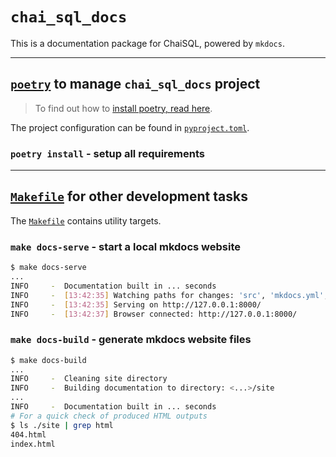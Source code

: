 # `chai_sql_docs`

This is a documentation package for ChaiSQL, powered by `mkdocs`.

---

## [`poetry`](https://python-poetry.org/) to manage `chai_sql_docs` project

> To find out how to [install poetry, read here](https://python-poetry.org/docs/#installation).

The project configuration can be found in [`pyproject.toml`](./pyproject.toml).

### `poetry install` - setup all requirements

---

## [`Makefile`](./Makefile) for other development tasks

The [`Makefile`](./Makefile) contains utility targets.

### `make docs-serve` - start a local mkdocs website

```bash
$ make docs-serve
...
INFO     -  Documentation built in ... seconds
INFO     -  [13:42:35] Watching paths for changes: 'src', 'mkdocs.yml', ...
INFO     -  [13:42:35] Serving on http://127.0.0.1:8000/
INFO     -  [13:42:37] Browser connected: http://127.0.0.1:8000/
```

### `make docs-build` - generate mkdocs website files

```bash
$ make docs-build
...
INFO     -  Cleaning site directory
INFO     -  Building documentation to directory: <...>/site
...
INFO     -  Documentation built in ... seconds
# For a quick check of produced HTML outputs
$ ls ./site | grep html
404.html
index.html
```
